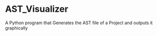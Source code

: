 # AST_Visualizer
A Python program that Generates the AST file of a Project and outputs it graphically
